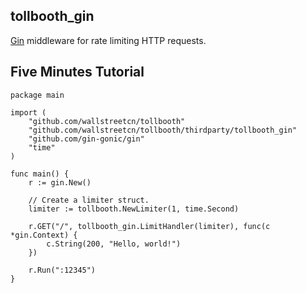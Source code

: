 ## tollbooth_gin

[Gin](https://github.com/gin-gonic) middleware for rate limiting HTTP requests.


## Five Minutes Tutorial

```
package main

import (
    "github.com/wallstreetcn/tollbooth"
    "github.com/wallstreetcn/tollbooth/thirdparty/tollbooth_gin"
    "github.com/gin-gonic/gin"
    "time"
)

func main() {
    r := gin.New()

    // Create a limiter struct.
    limiter := tollbooth.NewLimiter(1, time.Second)

    r.GET("/", tollbooth_gin.LimitHandler(limiter), func(c *gin.Context) {
        c.String(200, "Hello, world!")
    })

    r.Run(":12345")
}

```